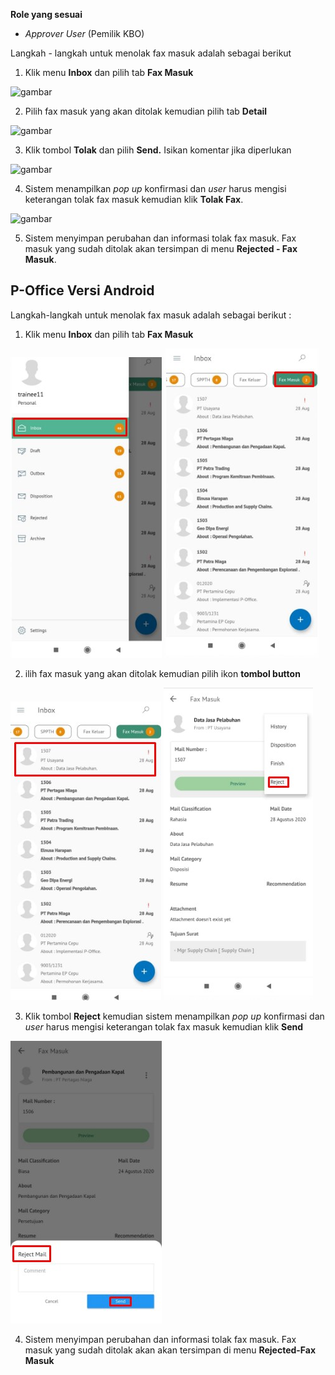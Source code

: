 **Role yang sesuai**

- *Approver User* (Pemilik KBO)

Langkah - langkah untuk menolak fax masuk adalah sebagai berikut

1. Klik menu **Inbox** dan pilih tab **Fax Masuk**

![gambar](SC_FaxMasuk/FM15.png)

2. Pilih fax masuk yang akan ditolak kemudian pilih tab **Detail**

![gambar](SC_FaxMasuk/FM16.png)

3. Klik tombol **Tolak** dan pilih **Send.** Isikan komentar jika diperlukan

![gambar](SC_FaxMasuk/FM17.png)

4. Sistem menampilkan *pop up* konfirmasi dan *user* harus mengisi keterangan tolak fax masuk kemudian klik **Tolak Fax**.

![gambar](SC_FaxMasuk/FM18.png)

5. Sistem menyimpan perubahan dan informasi tolak fax masuk. Fax masuk yang sudah ditolak akan tersimpan di menu **Rejected - Fax Masuk**.























## **P-Office Versi Android**

Langkah-langkah untuk menolak fax masuk adalah sebagai berikut :

1. Klik menu **Inbox** dan pilih tab **Fax Masuk**

![gambar](Faxmasuk/FM_Android/TolakFM\A01.jpg) ![gambar](Faxmasuk/FM_Android/TolakFM\A02.jpg)

2. ilih fax masuk yang akan ditolak kemudian pilih ikon **tombol button**

![gambar](Faxmasuk/FM_Android/TolakFM\A03.jpg) ![gambar](Faxmasuk/FM_Android/TolakFM\A04.jpg)

3. Klik tombol **Reject** kemudian sistem menampilkan _pop up_ konfirmasi dan _user_ harus mengisi keterangan tolak fax masuk kemudian klik **Send**

![gambar](Faxmasuk/FM_Android/TolakFM\A05.jpg)

4. Sistem menyimpan perubahan dan informasi tolak fax masuk. Fax masuk yang sudah ditolak akan akan tersimpan di menu **Rejected-Fax Masuk**
